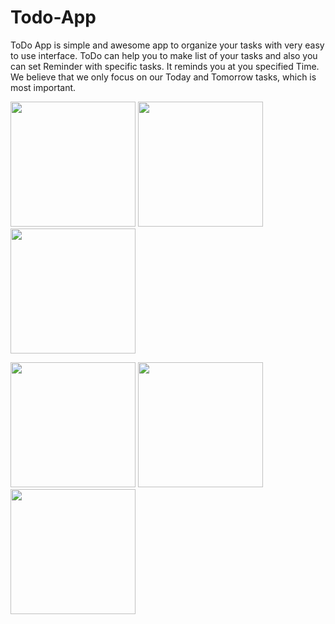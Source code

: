 # Todo-App
ToDo App is simple and awesome app to organize your tasks with very easy to use interface. ToDo can help you to make list of your tasks and also you can set Reminder with specific tasks. It reminds you at you specified Time. We believe that we only focus on our Today and Tomorrow tasks, which is most important.

<img src="https://user-images.githubusercontent.com/54056583/124242582-82901980-db3a-11eb-9431-e7fcd95c4fa6.png" width="200">  <img src="https://user-images.githubusercontent.com/54056583/124242598-86bc3700-db3a-11eb-9c40-501620a7588e.png" width="200"> <img src="https://user-images.githubusercontent.com/54056583/124242609-89b72780-db3a-11eb-83aa-657065fa62e8.png" width="200">

<img src="https://user-images.githubusercontent.com/54056583/124242618-8d4aae80-db3a-11eb-9c48-972f6fc50d7c.png" width="200"> <img src="https://user-images.githubusercontent.com/54056583/124242628-90459f00-db3a-11eb-84be-9b23cd98b3d2.png" width="200"> <img src="https://user-images.githubusercontent.com/54056583/124242649-989dda00-db3a-11eb-8c33-a5a21291446a.png" width="200">

